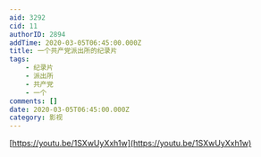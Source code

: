 ```yaml
---
aid: 3292
cid: 11
authorID: 2894
addTime: 2020-03-05T06:45:00.000Z
title: 一个共产党派出所的纪录片
tags:
    - 纪录片
    - 派出所
    - 共产党
    - 一个
comments: []
date: 2020-03-05T06:45:00.000Z
category: 影视
---
```


[https://youtu.be/1SXwUyXxh1w](https://youtu.be/1SXwUyXxh1w)

